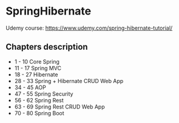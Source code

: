 # SpringHibernate

Udemy course: https://www.udemy.com/spring-hibernate-tutorial/

## Chapters description
* 1 - 10 Core Spring
* 11 - 17 Spring MVC
* 18 - 27 Hibernate
* 28 - 33 Spring + Hibernate CRUD Web App 
* 34 - 45 AOP
* 47 - 55 Spring Security
* 56 - 62 Spring Rest
* 63 - 69 Spring Rest CRUD Web App
* 70 - 80 Spring Boot
